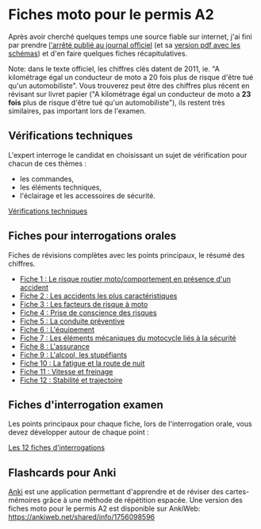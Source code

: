 # Fiches moto pour le permis A2

Après avoir cherché quelques temps une source fiable sur internet, j'ai fini par prendre [l'arrêté publié au journal officiel](https://www.legifrance.gouv.fr/affichTexte.do?cidTexte=JORFTEXT000025803553) (et sa [version pdf avec les schémas](http://www.legifrance.gouv.fr/jopdf/common/jo_pdf.jsp?numJO=0&dateJO=20140411&numTexte=11&pageDebut=06585&pageFin=06617)) et d'en faire quelques fiches récapitulatives.

Note: dans le texte officiel, les chiffres clés datent de 2011, ie. "A kilométrage égal un conducteur de moto a 20 fois plus de risque d'être tué qu'un automobiliste". Vous trouverez peut être des chiffres plus récent en révisant sur livret papier ("A kilométrage égal un conducteur de moto a **23 fois** plus de risque d'être tué qu'un automobiliste"), ils restent très similaires, pas important lors de l'examen.

## Vérifications techniques

L'expert interroge le candidat en choisissant un sujet de vérification pour chacun de ces thèmes :

- les commandes,
- les éléments techniques,
- l'éclairage et les accessoires de sécurité.

[Vérifications techniques](verifications-techniques.md)

## Fiches pour interrogations orales

Fiches de révisions complètes avec les points principaux, le résumé des chiffres.

- [Fiche 1 : Le risque routier moto/comportement en présence d'un accident](fiche-1.md)
- [Fiche 2 : Les accidents les plus caractéristiques](fiche-2.md)
- [Fiche 3 : Les facteurs de risque à moto](fiche-3.md)
- [Fiche 4 : Prise de conscience des risques](fiche-4.md)
- [Fiche 5 : La conduite préventive](fiche-5.md)
- [Fiche 6 : L'équipement](fiche-6.md)
- [Fiche 7 : Les éléments mécaniques du motocycle liés à la sécurité](fiche-7.md)
- [Fiche 8 : L'assurance](fiche-8.md)
- [Fiche 9 : L'alcool, les stupéfiants](fiche-9.md)
- [Fiche 10 : La fatigue et la route de nuit](fiche-10.md)
- [Fiche 11 : Vitesse et freinage](fiche-11.md)
- [Fiche 12 : Stabilité et trajectoire](fiche-12.md)

## Fiches d'interrogation examen

Les points principaux pour chaque fiche, lors de l'interrogation orale, vous devez développer autour de chaque point :

[Les 12 fiches d'interrogations](fiches-interrogations.md)

## Flashcards pour Anki

[Anki](https://apps.ankiweb.net/) est une application permettant d'apprendre et de réviser des cartes-mémoires grâce à une méthode de répétition espacée. Une version des fiches moto pour le permis A2 est disponible sur AnkiWeb: https://ankiweb.net/shared/info/1756098596
